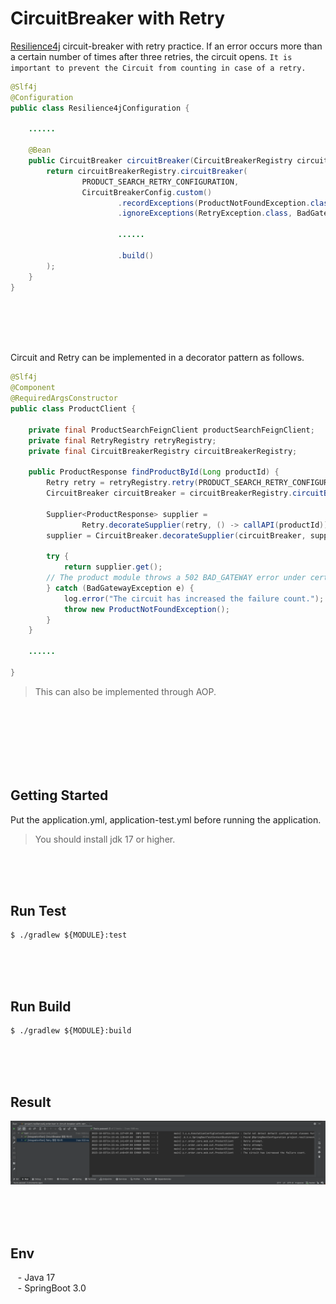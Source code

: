# CircuitBreaker with Retry

[Resilience4j](https://github.com/resilience4j/resilience4j) circuit-breaker with retry practice. If an error occurs
more than a certain number of times after three retries, the circuit opens. `It is important to prevent the Circuit from
counting in case of a retry.`

```java
@Slf4j
@Configuration
public class Resilience4jConfiguration {

    ......

    @Bean
    public CircuitBreaker circuitBreaker(CircuitBreakerRegistry circuitBreakerRegistry) {
        return circuitBreakerRegistry.circuitBreaker(
                PRODUCT_SEARCH_RETRY_CONFIGURATION,
                CircuitBreakerConfig.custom()
                        .recordExceptions(ProductNotFoundException.class)
                        .ignoreExceptions(RetryException.class, BadGatewayException.class)   // ignore
                        
                        ......
        
                        .build()
        );
    }
}
```

<br/><br/><br/><br/>

Circuit and Retry can be implemented in a decorator pattern as follows.

```java
@Slf4j
@Component
@RequiredArgsConstructor
public class ProductClient {

    private final ProductSearchFeignClient productSearchFeignClient;
    private final RetryRegistry retryRegistry;
    private final CircuitBreakerRegistry circuitBreakerRegistry;

    public ProductResponse findProductById(Long productId) {
        Retry retry = retryRegistry.retry(PRODUCT_SEARCH_RETRY_CONFIGURATION);
        CircuitBreaker circuitBreaker = circuitBreakerRegistry.circuitBreaker(PRODUCT_SEARCH_RETRY_CONFIGURATION);

        Supplier<ProductResponse> supplier =
                Retry.decorateSupplier(retry, () -> callAPI(productId));
        supplier = CircuitBreaker.decorateSupplier(circuitBreaker, supplier);

        try {
            return supplier.get();
        // The product module throws a 502 BAD_GATEWAY error under certain conditions, so please check it.
        } catch (BadGatewayException e) {
            log.error("The circuit has increased the failure count.");
            throw new ProductNotFoundException();
        }
    }
    
    ......

}
```

> This can also be implemented through AOP.


<br/><br/><br/><br/><br/><br/>

## Getting Started

Put the application.yml, application-test.yml before running the application.

> You should install jdk 17 or higher. <br/>

<br/><br/><br/>

## Run Test

````text
$ ./gradlew ${MODULE}:test
````

<br/><br/><br/>

## Run Build

````text
$ ./gradlew ${MODULE}:build
````

<br/><br/><br/>

## Result

![image](resources/images/result.png)

<br/><br/><br/>

## Env

&nbsp;&nbsp; - Java 17 <br/>
&nbsp;&nbsp; - SpringBoot 3.0 <br/>

